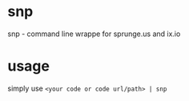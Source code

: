 # snp
snp - command line wrappe for sprunge.us and ix.io

# usage
simply use `<your code or code url/path> | snp`

